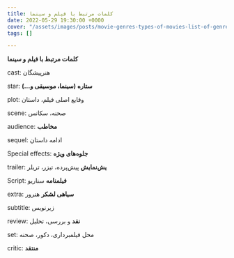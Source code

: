 ```yaml
---
title: کلمات مرتبط با فیلم و سینما
date: 2022-05-29 19:30:00 +0000
cover: "/assets/images/posts/movie-genres-types-of-movies-list-of-genres-and-categories-header-studiobinder.jpg"
tags: []

---
```

**کلمات مرتبط با فیلم و سینما**

cast: هنرپیشگان

star: **ستاره (سینما، موسیقی و...)**

plot: وقایع اصلی فیلم، داستان

scene: صحنه، سکانس

audience: **مخاطب**

sequel: ادامه داستان

Special effects: **جلوه‌های ویژه**

trailer: **یش‌نمایش** پیش‌پرده، تیزر، تریلر

Script: **فیلمنامه** سناریو

extra: **سیاهی لشکر** هنرور

subtitle: زیرنویس

review: **نقد** و بررسی، تحلیل

set: محل فیلمبرداری، دکور، صحنه

critic: **منتقد**